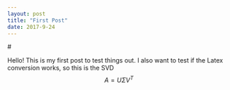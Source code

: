 ```yaml
---
layout: post
title: "First Post"
date: 2017-9-24
---
```

<script src="https://cdnjs.cloudflare.com/ajax/libs/mathjax/2.7.0/MathJax.js?config=TeX-AMS-MML_HTMLorMML" type="text/javascript"></script>

#<script src="http://cdn.mathjax.org/mathjax/latest/MathJax.js?config=TeX-AMS-MML_HTMLorMML" type="text/javascript"></script>

Hello! This is my first post to test things out. I also want to test if the Latex conversion works, so this is the SVD
$$A=U\Sigma V^T$$
